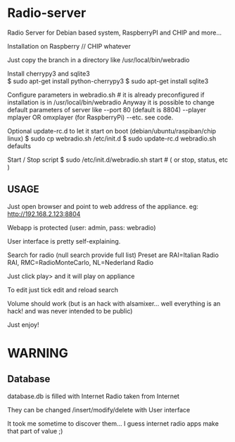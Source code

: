 # Radio-server
Radio Server for Debian based system, RaspberryPI and CHIP and more... 

Installation on Raspberry // CHIP whatever

Just copy the branch in a directory like /usr/local/bin/webradio 

Install cherrypy3 and sqlite3	
	$ sudo apt-get install python-cherrypy3
	$ sudo apt-get install sqlite3
	
Configure parameters in webradio.sh # it is already preconfigured if installation is in /usr/local/bin/webradio
Anyway it is possible to change default parameters of server like
	--port 80 (default is 8804)
	--player mplayer OR omxplayer (for RaspberryPi)
	--etc. see code. 

Optional update-rc.d to let it start on boot (debian/ubuntu/raspiban/chip linux)
	$ sudo cp webradio.sh /etc/init.d
	$ sudo update-rc.d  webradio.sh defaults
  
Start / Stop script
  $ sudo /etc/init.d/webradio.sh start   # ( or stop, status, etc )


## USAGE

Just open browser and point to web address of the appliance.
	eg: http://192.168.2.123:8804

Webapp is protected
	(user: admin, pass: webradio)

User interface is pretty self-explaining.

Search for radio (null search provide full list)
Preset are RAI=Italian Radio RAI, RMC=RadioMonteCarlo, NL=Nederland Radio

Just click play> and it will play on appliance

To edit just tick edit and reload search

Volume should work (but is an hack with alsamixer... well everything is an hack! and was never intended to be public)

Just enjoy!


# WARNING 

## Database
database.db is filled with Internet Radio taken from Internet

They can be changed /insert/modify/delete with User interface

It took me sometime to discover them... I guess internet radio apps make that part of value ;)





  
  

